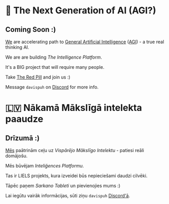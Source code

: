# 🤖 The Next Generation of AI (AGI?)

## Coming Soon :)

[We](https://Atradu.AI) are accelerating path to [General Artificial Intelligence](https://en.wikipedia.org/wiki/Artificial_general_intelligence) ([AGI](https://en.wikipedia.org/wiki/Artificial_general_intelligence)) - a true real thinking AI.

We are are building *The Intelligence Platform*.

It's a BIG project that will require many people.

Take [The Red Pill](https://en.wikipedia.org/wiki/Red_pill_and_blue_pill) and join us :)

Message `davispuh` on [Discord](https://discord.com/) for more info.

# 🇱🇻 Nākamā Mākslīgā intelekta paaudze

## Drīzumā :)

[Mēs](https://Atradu.AI) paātrinām ceļu uz *Vispārējo Mākslīgo Intelektu* - patiesi reāli domājošu.

Mēs būvējam *Inteliģences Platformu*.

Tas ir LIELS projekts, kura izveidei būs nepieciešami daudzi cilvēki.

Tāpēc paņem *Sarkano Tableti* un pievienojies mums :)

Lai iegūtu vairāk informācijas, sūti ziņu `davispuh` [Discord'ā](https://discord.com/).
